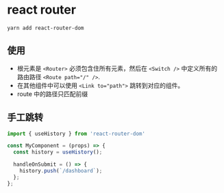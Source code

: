 # react router

<!--
ID: 42353524-3502-4946-8ccf-e7efab874310
Status: draft
Date: 2020-10-29T17:08:08
Modified: 2020-10-29T17:08:08
wp_id: 2126
-->

```
yarn add react-router-dom
```

## 使用

- 根元素是 `<Router>` 必须包含住所有元素，然后在 `<Switch />` 中定义所有的路由路径 `<Route path="/" />`.
- 在其他组件中可以使用 `<Link to="path">` 跳转到对应的组件。
- route 中的路径只匹配前缀

## 手工跳转

```js
import { useHistory } from 'react-router-dom'

const MyComponent = (props) => {
  const history = useHistory();

  handleOnSubmit = () => {
    history.push(`/dashboard`);
  };
};
```